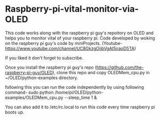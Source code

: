 # Raspberry-pi-vital-monitor-via-OLED
This code works along with the raspberry pi guy's repoitory on OLED and helps you to monitor vital of your raspberry pi.
Code developed by woking on the raspberry pi guy's code by miniProjects. (Youtube- https://www.youtube.com/channel/UC8GkzgOijbVgAl5iraoD5TA)

If you liked it don't forget to subscribe.

Once you install the raspberry pi guy's repo (https://github.com/the-raspberry-pi-guy/OLED), clone this repo and copy OLEDMem_cpu.py in ~/OLED/python-examples directory.  

following this you can run the code independently by using following command-
sudo python /home/pi/OLED/python-examples/OLEDMem_cpu.py --sleep_time 1 &

You can also add it to /etc/rc.local to run this code every time raspberry pi boots up.
